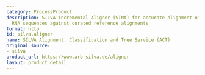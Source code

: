```yaml
---
category: ProcessProduct
description: SILVA Incremental Aligner (SINA) for accurate alignment of ribosomal
  RNA sequences against curated reference alignments
format: http
id: silva.aligner
name: SILVA Alignment, Classification and Tree Service (ACT)
original_source:
- silva
product_url: https://www.arb-silva.de/aligner
layout: product_detail
---
```

